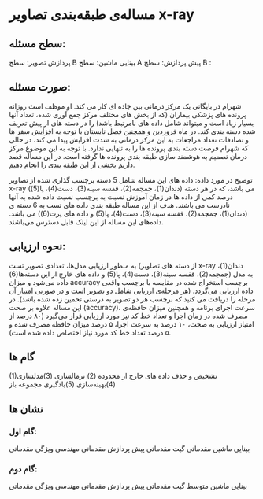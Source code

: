 # مساله‌ی طبقه‌بندی تصاویر x-ray
## سطح مسئله:
پردازش تصویر: سطح B
بینایی ماشین: سطح A
پیش پردازش: سطح B
:
## صورت مسئله: 
شهرام در بایگانی یک مرکز درمانی بین جاده ای کار می کند. او موظف است روزانه پرونده های پزشکی بیماران (که از بخش های مختلف مرکز جمع آوری شده، تعداد آنها بسیار زیاد است و میتواند شامل داده های نامرتبط باشد) را در دسته های از پیش تعریف شده دسته بندی کند. در ماه فروردین و همچنین فصل تابستان با توجه به افزایش سفر ها و تصادفات تعداد مراجعات به این مرکز درمانی به شدت افزایش پیدا می کند، در حالی که شهرام فرصت دسته بندی پرونده ها را به تنهایی ندارد. با توجه به این موضوع مرکز درمان تصمیم به هوشمند سازی طبقه بندی پرونده ها گرفته است. در این مساله قصد داریم بخشی از این طبقه بندی را انجام دهیم.

توضیح در مورد داده: داده های این مساله شامل 5 دسته برچسب گذاری شده از تصاویر x-ray (دندان(1)، جمجمه(2)، قفسه سینه(3)، دست(4)، پا(5)) می باشد، که در هر دسته درصد کمی از داده ها در زمان آموزش نسبت به برچسب نسبت داده شده به آنها نادرست می باشند. هدف از این مساله طبقه بندی داده های تست به 6 دسته ی (دندان(1)، جمجمه(2)، قفسه سینه(3)، دست(4)، پا(5) و داده های پرت(6)) می باشد. داده‌های این مساله از این لینک قابل دسترس می‌باشند.

## نحوه ارزیابی: 
به منظور ارزیابی مدل‌ها،‌ تعدادی تصویر تست (از دسته های تصاویر x-ray دندان(1)، جمجمه(2)، قفسه سینه(3)، دست(4)، پا(5) و داده های خارج از این دسته‌ها(6)) به مدل داده می‌شود و میزان accuracy برچسب استخراج شده در مقایسه با برچسب واقعی داده ارزیابی می‌گردد. (هر مرحله‌ی ارزیابی شامل دو تصویر است و در صورتی امتیاز آن مرحله را دریافت می کنید که برچسب هر دو تصویر به درستی تخمین زده شده باشد). در این مساله علاوه بر صحت (accuracy)، سرعت اجرای برنامه و همچنین میزان حافظه‌ی مصرف شده در زمان اجرا و تعداد خط کد نیز مورد ارزیابی قرار می‌گیرد (۸۰ درصد از امتیاز ارزیابی به صحت، ۱۰ درصد به سرعت اجرا، ۵ درصد میزان حافظه مصرف شده و ۵ درصد تعداد خط کد مورد نیاز اختصاص داده شده است).



## گام ها
(1)تشخیص و حذف داده های خارج از محدوده
(2) نرمالسازی
 (3)مدلسازی
 (4)بهینه‌سازی
(5)یادگیری مجموعه باز

## نشان ها
### گام اول: 
بینایی ماشین مقدماتی
گیت مقدماتی
پیش پردازش مقدماتی
مهندسی ویژگی مقدماتی

### گام دوم:
 بینایی ماشین متوسط
گیت مقدماتی
پیش پردازش مقدماتی
مهندسی ویژگی مقدماتی


